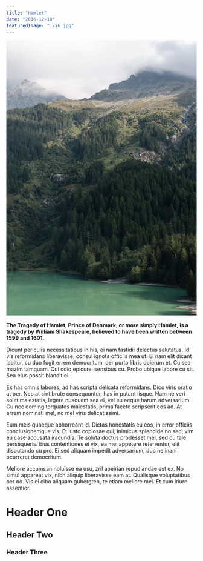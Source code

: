 ```yaml
---
title: "Hamlet"
date: "2016-12-10"
featuredImage: "./i6.jpg"
---
```


![salted duck eggs](./i6.jpg)


**The Tragedy of Hamlet, Prince of Denmark, or more simply Hamlet, is a tragedy by William Shakespeare, believed to have been written between 1599 and 1601.**

Dicunt periculis necessitatibus in his, ei nam fastidii delectus salutatus. Id vis reformidans liberavisse, consul ignota officiis mea ut. Ei nam elit dicant labitur, cu duo fugit errem democritum, per purto libris dolorum et. Cu sea mazim tamquam. Qui odio epicurei sensibus cu. Probo ubique labore cu sit. Sea eius possit blandit ei.

Ex has omnis labores, ad has scripta delicata reformidans. Dico viris oratio at per. Nec at sint brute consequuntur, has in putant iisque. Nam ne veri solet maiestatis, legere nusquam sea ei, vel eu aeque harum adversarium. Cu nec doming torquatos maiestatis, prima facete scripserit eos ad. At errem nominati mel, no mel viris delicatissimi.

Eum meis quaeque abhorreant id. Dictas honestatis eu eos, in error officiis conclusionemque vis. Et iusto copiosae qui, inimicus splendide no sed, vim eu case accusata iracundia. Te soluta doctus prodesset mel, sed cu tale persequeris. Eius contentiones ei vix, ea mei appetere referrentur, elit disputando cu pro. Ei sed aliquam impedit adversarium, duo ne inani ocurreret democritum.

Meliore accumsan noluisse ea usu, zril apeirian repudiandae est ex. No simul appareat vix, nibh aliquip liberavisse eam at. Qualisque voluptatibus per no. Vis ei cibo aliquam gubergren, te etiam meliore mei. Et cum iriure assentior.
# Header One
## Header Two

### Header Three